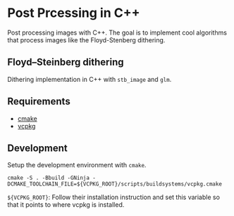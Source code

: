# Post Prcessing in C++

Post processing images with C++. The goal is to implement cool algorithms that process images like the Floyd-Stenberg dithering.

## Floyd–Steinberg dithering

Dithering implementation in C++ with `stb_image` and `glm`.

## Requirements

  - [cmake](https://cmake.org)
  - [vcpkg](https://vcpkg.io/en/index.html)

## Development

Setup the development environment with `cmake`.

```
cmake -S . -Bbuild -GNinja -DCMAKE_TOOLCHAIN_FILE=${VCPKG_ROOT}/scripts/buildsystems/vcpkg.cmake
```

`${VCPKG_ROOT}`: Follow their installation instruction and set this variable so that it points to where vcpkg is installed.

